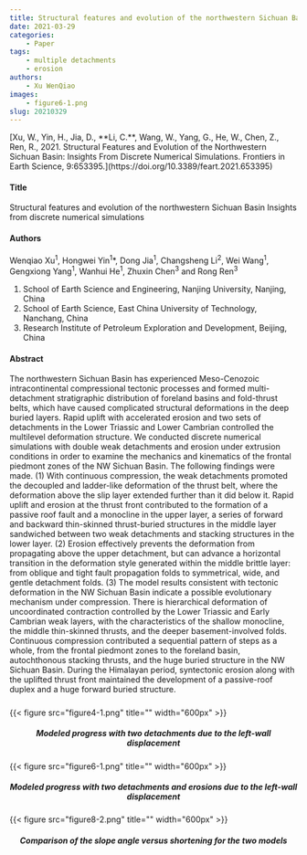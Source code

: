 ```yaml
---
title: Structural features and evolution of the northwestern Sichuan Basin Insights from discrete numerical simulations
date: 2021-03-29
categories:
    - Paper
tags:
    - multiple detachments
    - erosion
authors:
    - Xu WenQiao
images:
    - figure6-1.png
slug: 20210329
---
```


<div id="refer-xu2021"></div>
[Xu, W., Yin, H., Jia, D., **Li, C.**, Wang, W., Yang, G., He, W., Chen, Z., Ren, R., 2021. Structural Features and Evolution of the Northwestern Sichuan Basin: Insights From Discrete Numerical Simulations. Frontiers in Earth Science, 9:653395.](https://doi.org/10.3389/feart.2021.653395) 

#### Title

Structural features and evolution of the northwestern Sichuan Basin Insights from discrete numerical simulations

#### Authors
Wenqiao Xu<sup>1</sup>, Hongwei Yin<sup>1</sup>*, Dong Jia<sup>1</sup>, Changsheng Li<sup>2</sup>, Wei Wang<sup>1</sup>, Gengxiong Yang<sup>1</sup>,
Wanhui He<sup>1</sup>, Zhuxin Chen<sup>3</sup> and Rong Ren<sup>3</sup>

1. School of Earth Science and Engineering, Nanjing University, Nanjing, China
2. School of Earth Science, East China University of Technology, Nanchang, China
3. Research Institute of Petroleum Exploration and Development, Beijing, China

#### Abstract

The northwestern Sichuan Basin has experienced Meso-Cenozoic intracontinental compressional tectonic processes and formed multi-detachment stratigraphic distribution of foreland basins and fold-thrust belts, which have caused complicated structural deformations in the deep buried layers. Rapid uplift with accelerated erosion and two sets of detachments in the Lower Triassic and Lower Cambrian controlled the multilevel deformation structure. We conducted discrete numerical simulations with double weak detachments and erosion under extrusion conditions in order to examine the mechanics and kinematics of the frontal piedmont zones of the NW Sichuan Basin. The following findings were made. (1) With continuous compression, the weak detachments promoted the decoupled and ladder-like deformation of the thrust belt, where the deformation above the slip layer extended further than it did below it. Rapid uplift and erosion at the thrust front contributed to the formation of a passive roof fault and a monocline in the upper layer, a series of forward and backward thin-skinned thrust-buried structures in the middle layer sandwiched between two weak detachments and stacking structures in the lower layer. (2) Erosion effectively prevents the deformation from propagating above the upper detachment, but can advance a horizontal transition in the deformation style generated within the middle brittle layer: from oblique and tight fault propagation folds to symmetrical, wide, and gentle detachment folds. (3) The model results consistent with tectonic deformation in the NW Sichuan Basin indicate a possible evolutionary mechanism under compression. There is hierarchical deformation of uncoordinated contraction controlled by the Lower Triassic and Early Cambrian weak layers, with the characteristics of the shallow monocline, the middle thin-skinned thrusts, and the deeper basement-involved folds. Continuous compression contributed a sequential pattern of steps as a whole, from the frontal piedmont zones to the foreland basin, autochthonous stacking thrusts, and the huge buried structure in the NW Sichuan Basin. During the Himalayan period, syntectonic erosion along with the uplifted thrust front maintained the development of a passive-roof duplex and a huge forward buried structure.


<h5> </h5>
{{< figure src="figure4-1.png" title="" width="600px" >}}
<center><h5>Modeled progress with two detachments due to the left-wall displacement </h5></center>
{{< figure src="figure6-1.png" title="" width="600px" >}}
<center><h5>Modeled progress with two detachments and erosions due to the left-wall displacement</h5></center>
{{< figure src="figure8-2.png" title="" width="600px" >}}
<center><h5>Comparison of the slope angle versus shortening for the two models</h5></center>





